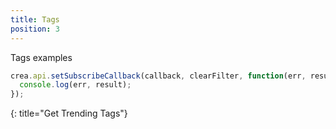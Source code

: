 ```yaml
---
title: Tags
position: 3
---
```


Tags examples

~~~ javascript
crea.api.setSubscribeCallback(callback, clearFilter, function(err, result) {
  console.log(err, result);
});
~~~
{: title="Get Trending Tags"} 
